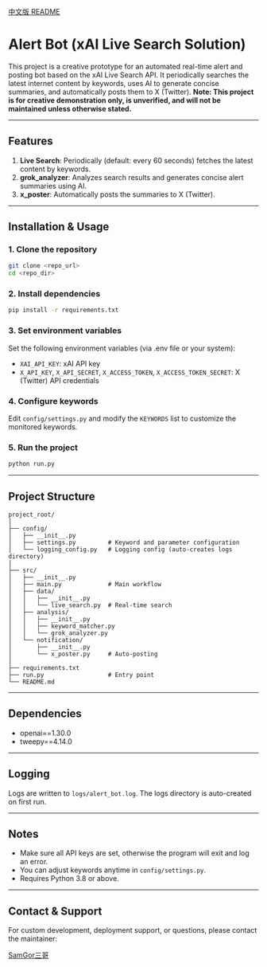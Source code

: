 [中文版 README](./README.md)

# Alert Bot (xAI Live Search Solution)

This project is a creative prototype for an automated real-time alert and posting bot based on the xAI Live Search API. It periodically searches the latest internet content by keywords, uses AI to generate concise summaries, and automatically posts them to X (Twitter). **Note: This project is for creative demonstration only, is unverified, and will not be maintained unless otherwise stated.**

---

## Features
1. **Live Search**: Periodically (default: every 60 seconds) fetches the latest content by keywords.
2. **grok_analyzer**: Analyzes search results and generates concise alert summaries using AI.
3. **x_poster**: Automatically posts the summaries to X (Twitter).

---

## Installation & Usage

### 1. Clone the repository
```bash
git clone <repo_url>
cd <repo_dir>
```

### 2. Install dependencies
```bash
pip install -r requirements.txt
```

### 3. Set environment variables
Set the following environment variables (via .env file or your system):
- `XAI_API_KEY`: xAI API key
- `X_API_KEY`, `X_API_SECRET`, `X_ACCESS_TOKEN`, `X_ACCESS_TOKEN_SECRET`: X (Twitter) API credentials

### 4. Configure keywords
Edit `config/settings.py` and modify the `KEYWORDS` list to customize the monitored keywords.

### 5. Run the project
```bash
python run.py
```

---

## Project Structure
```
project_root/
│
├── config/
│   ├── __init__.py
│   ├── settings.py         # Keyword and parameter configuration
│   └── logging_config.py   # Logging config (auto-creates logs directory)
│
├── src/
│   ├── __init__.py
│   ├── main.py             # Main workflow
│   ├── data/
│   │   ├── __init__.py
│   │   └── live_search.py  # Real-time search
│   ├── analysis/
│   │   ├── __init__.py
│   │   ├── keyword_matcher.py
│   │   └── grok_analyzer.py
│   └── notification/
│       ├── __init__.py
│       └── x_poster.py     # Auto-posting
│
├── requirements.txt
├── run.py                  # Entry point
└── README.md
```

---

## Dependencies
- openai==1.30.0
- tweepy==4.14.0

---

## Logging
Logs are written to `logs/alert_bot.log`. The logs directory is auto-created on first run.

---

## Notes
- Make sure all API keys are set, otherwise the program will exit and log an error.
- You can adjust keywords anytime in `config/settings.py`.
- Requires Python 3.8 or above.

---

## Contact & Support
For custom development, deployment support, or questions, please contact the maintainer:

[SamGor三哥](https://x.com/biggor888) 